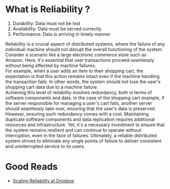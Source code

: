 <h1>What is Reliability ?</h1>
  <ol>
    <li>Durability: Data must not be lost</li>
	<li>Availability: Data must be served correctly</li>
	<li>Performance: Data is arriving in timely manner</li>
  </ol>
  <p>Reliability is a crucial aspect of distributed systems, where the failure of any individual machine should not disrupt the overall functioning of the system. Consider a scenario like a large electronic commerce store such as Amazon. Here, it's essential that user transactions proceed seamlessly without being affected by machine failures.<br/>
     For example, when a user adds an item to their shopping cart, the expectation is that this action remains intact even if the machine handling the transaction fails. In other words, the system should not lose the user's shopping cart data due to a machine failure.<br/>
	 Achieving this level of reliability involves redundancy, both in terms of software components and data. In the case of the shopping cart example, if the server responsible for managing a user's cart fails, another server should seamlessly take over, ensuring that the user's data is preserved.<br/>
	 However, ensuring such redundancy comes with a cost. Maintaining duplicate software components and data replication requires additional resources and infrastructure. Yet, it's a necessary investment to ensure that the system remains resilient and can continue to operate without interruption, even in the face of failures. Ultimately, a reliable distributed system strives to eliminate any single points of failure to deliver consistent and uninterrupted service to its users.
  </p>
<h1>Good Reads</h1>
  <ul>
    <li><a href="https://www.youtube.com/watch?v=IhGWOaD5BYQ&ab_channel=USENIX">Scaling Reliability at Dropbox</a></li>
  </ul>
  
  
  